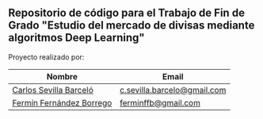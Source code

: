 ## Repositorio de código para el Trabajo de Fin de Grado "Estudio del mercado de divisas mediante algoritmos Deep Learning"

Proyecto realizado por:

| Nombre | Email |
| ---- | ---- |
| [Carlos Sevilla Barceló](https://www.linkedin.com/in/carlos-sevilla-barceló/)  | c.sevilla.barcelo@gmail.com |
| [Fermín Fernández Borrego](https://www.linkedin.com/in/fermin-fernandez-borrego/)  | ferminffb@gmail.com |

